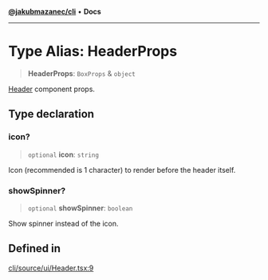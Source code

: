 [**@jakubmazanec/cli**](../README.md) • **Docs**

---

# Type Alias: HeaderProps

> **HeaderProps**: `BoxProps` & `object`

[Header](../functions/Header.md) component props.

## Type declaration

### icon?

> `optional` **icon**: `string`

Icon (recommended is 1 character) to render before the header itself.

### showSpinner?

> `optional` **showSpinner**: `boolean`

Show spinner instead of the icon.

## Defined in

[cli/source/ui/Header.tsx:9](https://github.com/jakubmazanec/tools/blob/a5f92f7f2969c6804808173bd093f7dbafca1b9f/packages/cli/source/ui/Header.tsx#L9)
